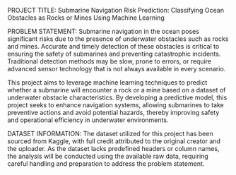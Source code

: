 PROJECT TITLE: 
Submarine Navigation Risk Prediction: Classifying Ocean Obstacles as Rocks or Mines Using Machine Learning

PROBLEM STATEMENT: 
Submarine navigation in the ocean poses significant risks due to the presence of underwater obstacles such as rocks and mines. Accurate and timely detection of these obstacles is critical to ensuring the safety of submarines and preventing catastrophic incidents. Traditional detection methods may be slow, prone to errors, or require advanced sensor technology that is not always available in every scenario.

This project aims to leverage machine learning techniques to predict whether a submarine will encounter a rock or a mine based on a dataset of underwater obstacle characteristics. By developing a predictive model, this project seeks to enhance navigation systems, allowing submarines to take preventive actions and avoid potential hazards, thereby improving safety and operational efficiency in underwater environments.

DATASET INFORMATION: 
The dataset utilized for this project has been sourced from Kaggle, with full credit attributed to the original creator and the uploader. As the dataset lacks predefined headers or column names, the analysis will be conducted using the available raw data, requiring careful handling and preparation to address the problem statement.
